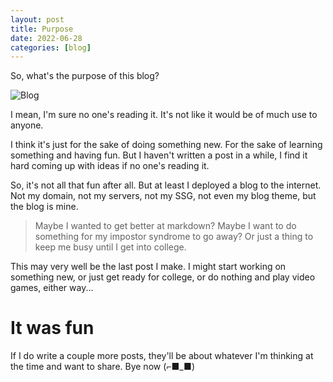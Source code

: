 ```yaml
---
layout: post
title: Purpose
date: 2022-06-28
categories: [blog]
---
```


So, what's the purpose of this blog?

![Blog](https://images.pexels.com/photos/262508/pexels-photo-262508.jpeg?auto=compress&cs=tinysrgb&w=1260&h=750&dpr=1)

I mean, I'm sure no one's reading it. It's not like it would be of much use to anyone.

I think it's just for the sake of doing something new. For the sake of learning something and having fun. But I haven't written a post in a while, I find it hard coming up with ideas if no one's reading it.

So, it's not all that fun after all. But at least I deployed a blog to the internet. Not my domain, not my servers, not my SSG, not even my blog theme, but the blog is mine.

> Maybe I wanted to get better at markdown? Maybe I want to do something for my impostor syndrome to go away? Or just a thing to keep me busy until I get into college.

This may very well be the last post I make. I might start working on something new, or just get ready for college, or do nothing and play video games, either way...

# It was fun

If I do write a couple more posts, they'll be about whatever I'm thinking at the time and want to share. Bye now (⌐■_■) 
